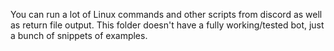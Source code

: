 You can run a lot of Linux commands and other scripts from discord as well as return file output. 
This folder doesn't have a fully working/tested bot, just a bunch of snippets of examples.
